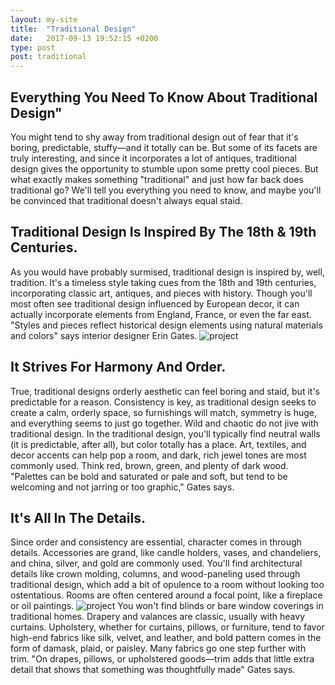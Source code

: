 ```yaml
---
layout: my-site
title:  "Traditional Design"
date:   2017-09-13 19:52:15 +0200
type: post
post: traditional
---
```


<h2>Everything You Need To Know About Traditional Design"</h2>

<p>
You might tend to shy away from traditional design out of fear that it's boring, predictable, stuffy—and it totally can be. But some of its facets are truly interesting, and since it incorporates a lot of antiques, traditional design gives the opportunity to stumble upon some pretty cool pieces. But what exactly makes something "traditional" and just how far back does traditional go? We'll tell you everything you need to know, and maybe you'll be convinced that traditional doesn't always equal staid.
</p>
 <h2>
 Traditional Design Is Inspired By The 18th & 19th Centuries.
 </h2>
 <p>
As you would have probably surmised, traditional design is inspired by, well, tradition. It's a timeless style taking cues from the 18th and 19th centuries, incorporating classic art, antiques, and pieces with history. Though you'll most often see traditional design influenced by European decor, it can actually incorporate elements from England, France, or even the far east. "Styles and pieces reflect historical design elements using natural materials and colors" says interior designer Erin Gates.
<img class="left" src="{{ site.baseurl }}/img/project6.jpg" alt="project">
</p>
<h2>
It Strives For Harmony And Order.
</h2>
 <p>
True, traditional designs orderly aesthetic can feel boring and staid, but it's predictable for a reason. Consistency is key, as traditional design seeks to create a calm, orderly space, so furnishings will match, symmetry is huge, and everything seems to just go together. Wild and chaotic do not jive with traditional design.
In the traditional design, you'll typically find neutral walls (it is predictable, after all), but color totally has a place. Art, textiles, and decor accents can help pop a room, and dark, rich jewel tones are most commonly used. Think red, brown, green, and plenty of dark wood. "Palettes can be bold and saturated or pale and soft, but tend to be welcoming and not jarring or too graphic," Gates says.
</p>
<h2>
It's All In The Details.
</h2>
 <p>
Since order and consistency are essential, character comes in through details. Accessories are grand, like candle holders, vases, and chandeliers, and china, silver, and gold are commonly used. You'll find architectural details like crown molding, columns, and wood-paneling used through traditional design, which add a bit of opulence to a room without looking too ostentatious. Rooms are often centered around a focal point, like a fireplace or oil paintings.
<img class="right" src="{{ site.baseurl }}/img/project13.jpg" alt="project">
You won't find blinds or bare window coverings in traditional homes. Drapery and valances are classic, usually with heavy curtains. Upholstery, whether for curtains, pillows, or furniture, tend to favor high-end fabrics like silk, velvet, and leather, and bold pattern comes in the form of damask, plaid, or paisley. Many fabrics go one step further with trim. "On drapes, pillows, or upholstered goods—trim adds that little extra detail that shows that something was thoughtfully made" Gates says.
</p>